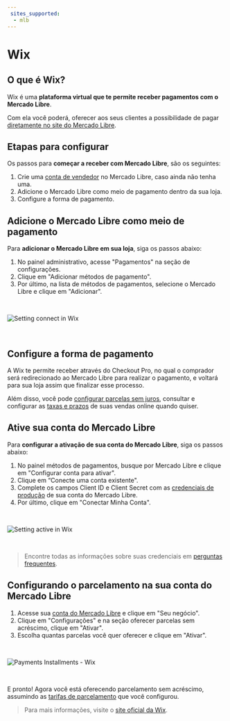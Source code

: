 ```yaml
---
 sites_supported:
  - mlb
---
```


# Wix

## O que é Wix?

Wix é uma **plataforma virtual que te permite receber pagamentos com o Mercado Libre**.

Com ela você poderá, oferecer aos seus clientes a possibilidade de pagar [diretamente no site do Mercado Libre](#bookmark_configure_a_forma_de_pagamento).

## Etapas para configurar

Os passos para **começar a receber com Mercado Libre**, são os seguintes:

1. Crie uma [conta de vendedor](https://www.mercadopago[FAKER][URL][DOMAIN]/activities) no Mercado Libre, caso ainda não tenha uma.
1. Adicione o Mercado Libre como meio de pagamento dentro da sua loja.
1. Configure a forma de pagamento.

## Adicione o Mercado Libre como meio de pagamento

Para **adicionar o Mercado Libre em sua loja**, siga os passos abaixo:

1. No painel administrativo, acesse "Pagamentos" na seção de configurações.
1. Clique em "Adicionar métodos de pagamento". 
1. Por último, na lista de métodos de pagamentos, selecione o Mercado Libre e clique em "Adicionar".

<p>&nbsp;</p>

![Setting connect in Wix](/images/wix/wix_connect_configuration_1.gif)
<p>&nbsp;</p>

## Configure a forma de pagamento

A Wix te permite receber através do Checkout Pro, no qual o comprador será redirecionado ao Mercado Libre para realizar o pagamento, e voltará para sua loja assim que finalizar esse processo.

Além disso, você pode [configurar parcelas sem juros](#bookmark_configurando_o_parcelamento_na_sua_conta_do_mercado_pago), consultar e configurar as [taxas e prazos](https://www.mercadopago[FAKER][URL][DOMAIN]/settings/release-options/) de suas vendas online quando quiser.

## Ative sua conta do Mercado Libre

Para **configurar a ativação de sua conta do Mercado Libre**, siga os passos abaixo:

1. No painel métodos de pagamentos, busque por Mercado Libre e clique em "Configurar conta para ativar".
1. Clique em “Conecte uma conta existente". 
1. Complete os campos Client ID e Client Secret com as [credenciais de produção]([FAKER][CREDENTIALS][URL]) de sua conta do Mercado Libre.
1. Por último, clique em "Conectar Minha Conta".

<p>&nbsp;</p>

![Setting active in Wix](/images/wix/wix_active_configuration_2.gif)
<p>&nbsp;</p>

> Encontre todas as informações sobre suas credenciais em [perguntas frequentes](https://www.mercadopago[FAKER][URL][DOMAIN]/developers/pt/guides/faqs/credentials).

## Configurando o parcelamento na sua conta do Mercado Libre

1. Acesse sua [conta do Mercado Libre](https://www.mercadopago[FAKER][URL][DOMAIN]/business/) e clique em "Seu negócio".
1. Clique em "Configurações" e na seção oferecer parcelas sem acréscimo, clique em "Ativar".
1. Escolha quantas parcelas você quer oferecer e clique em "Ativar".

<p>&nbsp;</p>

![Payments Installments - Wix](/images/wix/wix_account_installment_3.gif)
<p>&nbsp;</p>

E pronto! Agora você está oferecendo parcelamento sem acréscimo, assumindo as [tarifas de parcelamento](https://www.mercadopago.com.br/ajuda/_454) que você configurou.

<!-- -->
> Para mais informações, visite o [site oficial da Wix](https://pt.wix.com/ecommerce/loja-virtual).
